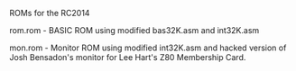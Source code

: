 ROMs for the RC2014
<p>
rom.rom - BASIC ROM using modified bas32K.asm and int32K.asm
<p>
mon.rom - Monitor ROM using modified int32K.asm and hacked version of Josh Bensadon's monitor for Lee Hart's Z80 Membership Card.
